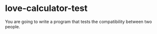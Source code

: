 # love-calculator-test
You are going to write a program that tests the compatibility between two people.
